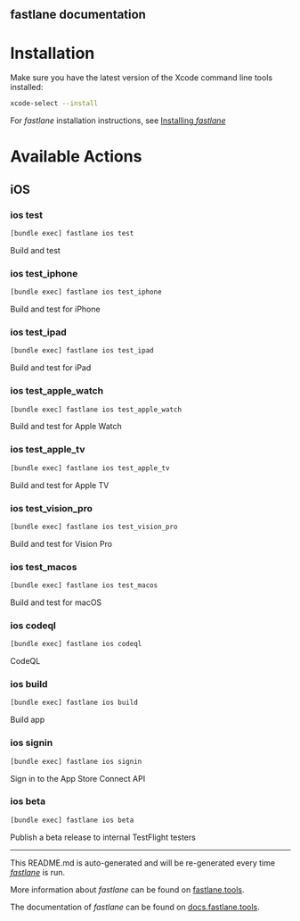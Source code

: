 fastlane documentation
----

# Installation

Make sure you have the latest version of the Xcode command line tools installed:

```sh
xcode-select --install
```

For _fastlane_ installation instructions, see [Installing _fastlane_](https://docs.fastlane.tools/#installing-fastlane)

# Available Actions

## iOS

### ios test

```sh
[bundle exec] fastlane ios test
```

Build and test

### ios test_iphone

```sh
[bundle exec] fastlane ios test_iphone
```

Build and test for iPhone

### ios test_ipad

```sh
[bundle exec] fastlane ios test_ipad
```

Build and test for iPad

### ios test_apple_watch

```sh
[bundle exec] fastlane ios test_apple_watch
```

Build and test for Apple Watch

### ios test_apple_tv

```sh
[bundle exec] fastlane ios test_apple_tv
```

Build and test for Apple TV

### ios test_vision_pro

```sh
[bundle exec] fastlane ios test_vision_pro
```

Build and test for Vision Pro

### ios test_macos

```sh
[bundle exec] fastlane ios test_macos
```

Build and test for macOS

### ios codeql

```sh
[bundle exec] fastlane ios codeql
```

CodeQL

### ios build

```sh
[bundle exec] fastlane ios build
```

Build app

### ios signin

```sh
[bundle exec] fastlane ios signin
```

Sign in to the App Store Connect API

### ios beta

```sh
[bundle exec] fastlane ios beta
```

Publish a beta release to internal TestFlight testers

----

This README.md is auto-generated and will be re-generated every time [_fastlane_](https://fastlane.tools) is run.

More information about _fastlane_ can be found on [fastlane.tools](https://fastlane.tools).

The documentation of _fastlane_ can be found on [docs.fastlane.tools](https://docs.fastlane.tools).
